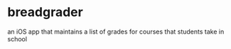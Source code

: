 breadgrader
===========

an iOS app that maintains a list of grades for courses that students take in school
